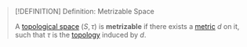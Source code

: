 >[!DEFINITION] Definition: Metrizable Space
>
>A [topological space](../Topological%20Space.md) $(S,\tau)$ is **metrizable** if there exists a [metric](Metric%20Space.md) $d$ on it, such that $\tau$ is the [topology](The%20Metric%20Topology.md) induced by $d$.
>